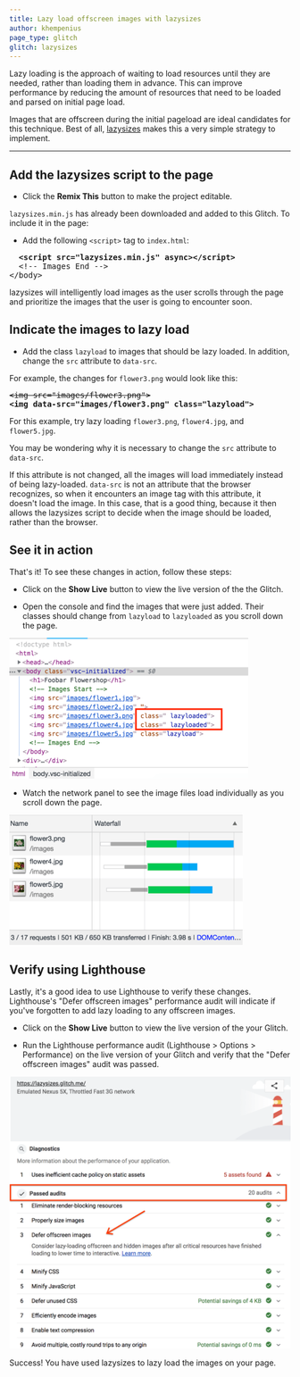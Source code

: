 ```yaml
---
title: Lazy load offscreen images with lazysizes
author: khempenius
page_type: glitch
glitch: lazysizes
---
```


Lazy loading is the approach of waiting to load resources until they are needed,
rather than loading them in advance. This can improve performance by reducing
the amount of resources that need to be loaded and parsed on initial page load.

Images that are offscreen during the initial pageload are ideal candidates for
this technique. Best of all, [lazysizes](https://github.com/aFarkas/lazysizes)
makes this a very simple strategy to implement.

---

## Add the lazysizes script to the page

- Click the **Remix This** button to make the project editable.

<web-screenshot type="remix"></web-screenshot>

`lazysizes.min.js` has already been downloaded and added to this Glitch. To
include it in the page:

- Add the following `<script>` tag to `index.html`:

<pre class="prettyprint devsite-disable-click-to-copy">
  <strong>&lt;script src=&quot;lazysizes.min.js&quot; async&gt;&lt;/script&gt;</strong>
  &lt;!-- Images End --&gt;
&lt;/body&gt;
</pre>

lazysizes will intelligently load images as the user scrolls through the page
and prioritize the images that the user is going to encounter soon.

## Indicate the images to lazy load

- Add the class `lazyload` to images that should be lazy loaded. In addition,
  change the `src` attribute to `data-src`.

For example, the changes for `flower3.png` would look like this:

<pre class="prettyprint devsite-disable-click-to-copy">
<s>&lt;img src=&quot;images/flower3.png&quot;&gt;</s>
<strong>&lt;img data-src=&quot;images/flower3.png&quot; class=&quot;lazyload&quot;&gt;</strong>
</pre>

For this example, try lazy loading `flower3.png`, `flower4.jpg`, and
`flower5.jpg`.

<div class="aside note">
You may be wondering why it is necessary to change the <code>src</code>
attribute to <code>data-src</code>.

If this attribute is not changed, all the images will load immediately instead
of being lazy-loaded. <code>data-src</code> is not an attribute that the browser
recognizes, so when it encounters an image tag with this attribute, it doesn't
load the image. In this case, that is a good thing, because it then allows the
lazysizes script to decide when the image should be loaded, rather than the
browser.
</div>

## See it in action

That's it! To see these changes in action, follow these steps:

- Click on the **Show Live** button to view the live version of the the Glitch.

<web-screenshot type="show-live"></web-screenshot>

- Open the console and find the images that were just added. Their classes
  should change from `lazyload` to `lazyloaded` as you scroll down the page.

![Images being lazy loaded](./lazyload-console.png)

- Watch the network panel to see the image files load individually as you scroll
  down the page.

![Images being lazy loaded](./lazysizes-waterfall.png)

## Verify using Lighthouse

Lastly, it's a good idea to use Lighthouse to verify these changes. Lighthouse's
"Defer offscreen images" performance audit will indicate if you've forgotten to
add lazy loading to any offscreen images.

- Click on the **Show Live** button to view the live version of the your Glitch.

<web-screenshot type="show-live"></web-screenshot>

- Run the Lighthouse performance audit (Lighthouse > Options > Performance) on
  the live version of your Glitch and verify that the "Defer offscreen images"
  audit was passed.

![Passing 'Efficiently encode images' audit in Lighthouse](./lighthouse_passing.png)

Success! You have used lazysizes to lazy load the images on your page.
